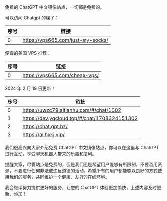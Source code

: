 免费的 ChatGPT 中文镜像站点，一切都是免费的。

可以访问 Chatgpt 的梯子：

| 序号 | 链接                                    |
| ---- | --------------------------------------- |
| 0    | https://vps665.com/just-my-socks/|

便宜的美国 VPS 推荐：

| 序号 | 链接                                    |
| ---- | --------------------------------------- |
| 0    | https://vps665.com/cheap-vps/ |

2024 年 2 月 19 日更新！

| 序号 | 链接                                         |
| ---- | -------------------------------------------- |
| 0    | https://uwzc79.aitianhu.com/#/chat/1002      |
| 1    | https://dev.yqcloud.top/#/chat/1708324151302 |
| 2    | https://chat.gpt.bz/                         |
| 3    | https://ai.hxkj.vip/                         |

我们很高兴向大家介绍免费 ChatGPT 中文镜像站点，你可以在这里与 ChatGPT 进行互动，享受聊天机器人带来的乐趣和便利。

提醒大家，尽管站点是免费的，但是我们还是希望用户能够有所限制。不要滥用资源，不要进行任何非法或违反道德的活动。希望所有的用户都能够以良好的方式使用我们的服务，共同维护一个健康、友好的在线环境。

我会继续努力提供更好的服务，让您的 ChatGPT 体验更加愉快，上述内容及时更新、添加！
